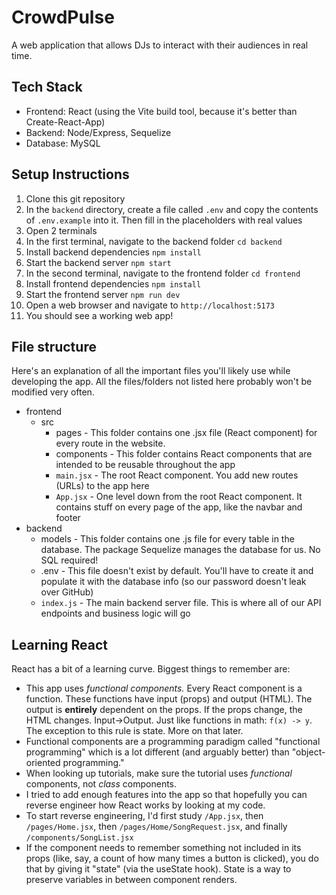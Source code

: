 # CrowdPulse
A web application that allows DJs to interact with their audiences in real time.

## Tech Stack
- Frontend: React (using the Vite build tool, because it's better than Create-React-App)
- Backend: Node/Express, Sequelize
- Database: MySQL

## Setup Instructions
1. Clone this git repository
2. In the `backend` directory, create a file called `.env` and copy the contents of `.env.example` into it. Then fill in the placeholders with real values
3. Open 2 terminals
4. In the first terminal, navigate to the backend folder `cd backend`
5. Install backend dependencies `npm install`
6. Start the backend server `npm start`
7. In the second terminal, navigate to the frontend folder `cd frontend`
8. Install frontend dependencies `npm install`
9. Start the frontend server `npm run dev`
10. Open a web browser and navigate to `http://localhost:5173`
11. You should see a working web app!

## File structure
Here's an explanation of all the important files you'll likely use while developing the app.
All the files/folders not listed here probably won't be modified very often.
- frontend
    - src
        - pages - This folder contains one .jsx file (React component) for every route in the website.
        - components - This folder contains React components that are intended to be reusable throughout the app
        - `main.jsx` - The root React component. You add new routes (URLs) to the app here
        - `App.jsx` - One level down from the root React component. It contains stuff on every page of the app, like the navbar and footer
- backend
    - models - This folder contains one .js file for every table in the database. The package Sequelize manages the database for us. No SQL required!
    - .env - This file doesn't exist by default. You'll have to create it and populate it with the database info (so our password doesn't leak over GitHub)
    - `index.js` - The main backend server file. This is where all of our API endpoints and business logic will go

## Learning React
React has a bit of a learning curve.
Biggest things to remember are:
- This app uses *functional components.* Every React component is a function. These functions have input (props) and output (HTML). The output is **entirely** dependent on the props. If the props change, the HTML changes. Input->Output. Just like functions in math: `f(x) -> y`. The exception to this rule is state. More on that later.
- Functional components are a programming paradigm called "functional programming" which is a lot different (and arguably better) than "object-oriented programming."
- When looking up tutorials, make sure the tutorial uses *functional* components, not *class* components.
- I tried to add enough features into the app so that hopefully you can reverse engineer how React works by looking at my code.
- To start reverse engineering, I'd first study `/App.jsx`, then `/pages/Home.jsx`, then `/pages/Home/SongRequest.jsx`, and finally `/components/SongList.jsx`
- If the component needs to remember something not included in its props (like, say, a count of how many times a button is clicked), you do that by giving it "state" (via the useState hook). State is a way to preserve variables in between component renders.
